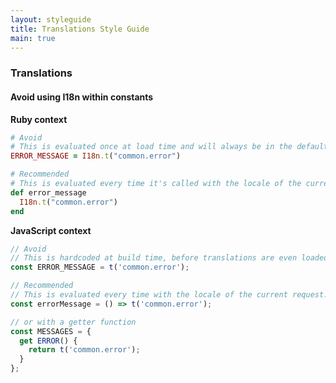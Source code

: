 ```yaml
---
layout: styleguide
title: Translations Style Guide
main: true
---
```


### Translations

#### Avoid using I18n within constants

**Ruby context**

```ruby
# Avoid
# This is evaluated once at load time and will always be in the default language (English).
ERROR_MESSAGE = I18n.t("common.error")

# Recommended
# This is evaluated every time it's called with the locale of the current request.
def error_message
  I18n.t("common.error")
end
```

**JavaScript context**

```javascript
// Avoid
// This is hardcoded at build time, before translations are even loaded.
const ERROR_MESSAGE = t('common.error');

// Recommended
// This is evaluated every time with the locale of the current request.
const errorMessage = () => t('common.error');

// or with a getter function
const MESSAGES = {
  get ERROR() {
    return t('common.error');
  }
};
```
